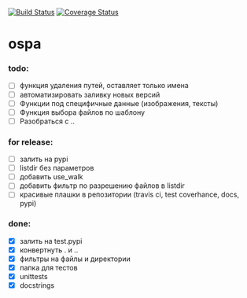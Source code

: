 [![Build Status](https://travis-ci.org/Kwentar/ospa.svg?branch=master)](https://travis-ci.org/Kwentar/ospa) [![Coverage Status](https://coveralls.io/repos/github/Kwentar/ospa/badge.svg?branch=master)](https://coveralls.io/github/Kwentar/ospa?branch=master)
# ospa

 ### todo:
- [ ] функция удаления путей, оставляет только имена
- [ ] автоматизировать заливку новых версий
- [ ] Функции под специфичные данные (изображения, тексты)
- [ ] Функция выбора файлов по шаблону
- [ ] Разобраться с ..

### for release:
- [ ] залить на pypi
- [ ] listdir без параметров
- [ ] добавить use_walk
- [ ] добавить фильтр по разрешению файлов в listdir
- [ ] красивые плашки в репозитории (travis ci, test coverhance, docs, pypi)

### done:
- [x] залить на test.pypi
- [x] конвертнуть . и ..
- [x] фильтры на файлы и директории
- [x] папка для тестов
- [x] unittests
- [x] docstrings
